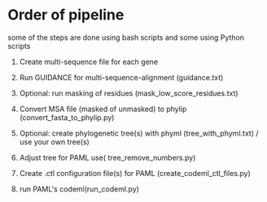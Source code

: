 Order of pipeline
============================================================================================
some of the steps are done using bash scripts and some using Python scripts

1) Create multi-sequence file for each gene

2) Run GUIDANCE for multi-sequence-alignment (guidance.txt)

3) Optional: run masking of residues (mask_low_score_residues.txt)

4) Convert MSA file (masked of unmasked) to phylip (convert_fasta_to_phylip.py)
	
5) Optional: create phylogenetic tree(s) with phyml (tree_with_phyml.txt) / use your own tree(s)

6) Adjust tree for PAML use( tree_remove_numbers.py)

7) Create .ctl configuration file(s) for PAML (create_codeml_ctl_files.py)
	
8) run PAML's codeml(run_codeml.py)
	
